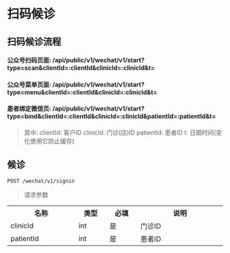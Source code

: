 # 扫码候诊

## 扫码候诊流程

#### 公众号扫码页面: /api/public/v1/wechat/v1/start?type=scan&clientId=:clientId&clinicId=:clinicId&t=
#### 公众号菜单页面: /api/public/v1/wechat/v1/start?type=menu&clientId=:clientId&clinicId=:clinicId&t=
#### 患者绑定微信页: /api/public/v1/wechat/v1/start?type=bind&clientId=:clientId&clinicId=:clinicId&patientId=:patientId&t=

>其中: clientId: 客户ID clinicId: 门诊(店)ID patientId: 患者ID t: 日期时间(变化使用它防止缓存)

## 候诊

```
POST /wechat/v1/signin
```

>请求参数
<table>
    <tr>
        <th style="width:150px;">名称</th>
        <th style="width:60px;">类型</th>
        <th style="width:60px;">必填</th>
        <th style="width:200px;">说明</th>
    </tr>
    <tr>
        <td>clinicId</td>
        <td>int</td>
        <td>是</td>
        <td>门诊ID</td>
    </tr>
    <tr>
        <td>patientId</td>
        <td>int</td>
        <td>是</td>
        <td>患者ID</td>
    </tr>
</table>